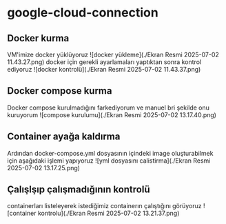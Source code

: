 # google-cloud-connection

## Docker kurma
 VM'imize docker yüklüyoruz
![docker yükleme](./Ekran Resmi 2025-07-02 11.43.27.png)
 docker için gerekli ayarlamaları yaptıktan sonra kontrol ediyoruz
![docker kontrolü](./Ekran Resmi 2025-07-02 11.43.37.png)

## Docker compose kurma
 Docker compose kurulmadığını farkediyorum ve manuel bri şekilde onu kuruyorum
![compose kurulumu](./Ekran Resmi 2025-07-02 13.17.40.png)

## Container ayağa kaldırma
 Ardından docker-compose.yml dosyasının içindeki image oluşturabilmek için aşağıdaki işlemi yapıyoruz
![yml dosyasını calistirma](./Ekran Resmi 2025-07-02 13.17.25.png)

## Çalışlşıp çalışmadığının kontrolü
containerları listeleyerek istediğimiz containerın çalıştığını görüyoruz
![container kontrolu](./Ekran Resmi 2025-07-02 13.21.37.png)

